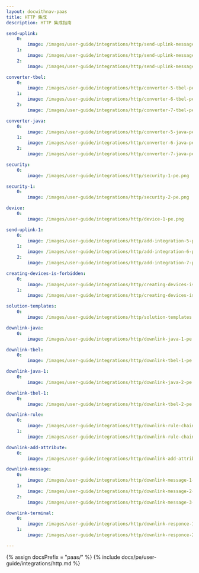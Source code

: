 ```yaml
---
layout: docwithnav-paas
title: HTTP 集成
description: HTTP 集成指南

send-uplink:
    0:
        image: /images/user-guide/integrations/http/send-uplink-message-1-pe.png
    1:
        image: /images/user-guide/integrations/http/send-uplink-message-2-pe.png
    2:
        image: /images/user-guide/integrations/http/send-uplink-message-3-pe.png

converter-tbel:
    0:
        image: /images/user-guide/integrations/http/converter-5-tbel-pe.png
    1:
        image: /images/user-guide/integrations/http/converter-6-tbel-pe.png
    2:
        image: /images/user-guide/integrations/http/converter-7-tbel-pe.png

converter-java:
    0:
        image: /images/user-guide/integrations/http/converter-5-java-pe.png
    1:
        image: /images/user-guide/integrations/http/converter-6-java-pe.png
    2:
        image: /images/user-guide/integrations/http/converter-7-java-pe.png

security:
    0:
        image: /images/user-guide/integrations/http/security-1-pe.png

security-1:
    0:
        image: /images/user-guide/integrations/http/security-2-pe.png

device:
    0:
        image: /images/user-guide/integrations/http/device-1-pe.png

send-uplink-1:
    0:
        image: /images/user-guide/integrations/http/add-integration-5-pe.png
    1:
        image: /images/user-guide/integrations/http/add-integration-6-pe.png
    2:
        image: /images/user-guide/integrations/http/add-integration-7-pe.png

creating-devices-is-forbidden:
    0:
        image: /images/user-guide/integrations/http/creating-devices-is-forbidden-1-paas.png
    1:
        image: /images/user-guide/integrations/http/creating-devices-is-forbidden-2-paas.png

solution-templates:
    0:
        image: /images/user-guide/integrations/http/solution-templates.png

downlink-java:
    0:
        image: /images/user-guide/integrations/http/downlink-java-1-pe.png

downlink-tbel:
    0:
        image: /images/user-guide/integrations/http/downlink-tbel-1-pe.png

downlink-java-1:
    0:
        image: /images/user-guide/integrations/http/downlink-java-2-pe.png

downlink-tbel-1:
    0:
        image: /images/user-guide/integrations/http/downlink-tbel-2-pe.png

downlink-rule:
    0:
        image: /images/user-guide/integrations/http/downlink-rule-chain-1-pe.png
    1:
        image: /images/user-guide/integrations/http/downlink-rule-chain-2-pe.png

downlink-add-attribute:
    0:
        image: /images/user-guide/integrations/http/downlink-add-attribute-1-pe.png

downlink-message:
    0:
        image: /images/user-guide/integrations/http/downlink-message-1-pe.png
    1:
        image: /images/user-guide/integrations/http/downlink-message-2-pe.png
    2:
        image: /images/user-guide/integrations/http/downlink-message-3-pe.png

downlink-terminal:
    0:
        image: /images/user-guide/integrations/http/downlink-responce-1-pe.png
    1:
        image: /images/user-guide/integrations/http/downlink-responce-2-pe.png

---
```

{% assign docsPrefix = "paas/" %}
{% include docs/pe/user-guide/integrations/http.md %}